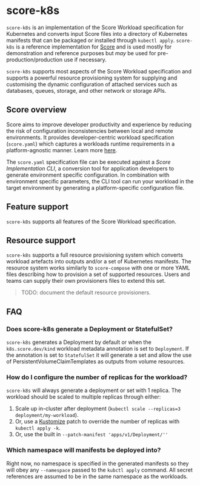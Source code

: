 # score-k8s

`score-k8s` is an implementation of the Score Workload specification for Kubernetes and converts input Score files into a directory of Kubernetes manifests that can be packaged or installed through `kubectl apply`. `score-k8s` is a reference implementation for [Score](https://docs.score.dev/) and is used mostly for demonstration and reference purposes but _may_ be used for pre-production/production use if necessary.

`score-k8s` supports most aspects of the Score Workload specification and supports a powerful resource provisioning system for supplying and customising the dynamic configuration of attached services such as databases, queues, storage, and other network or storage APIs.

## Score overview

Score aims to improve developer productivity and experience by reducing the risk of configuration inconsistencies between local and remote environments. It provides developer-centric workload specification (`score.yaml`) which captures a workloads runtime requirements in a platform-agnostic manner. Learn more [here](https://github.com/score-spec/spec#-what-is-score).

The `score.yaml` specification file can be executed against a _Score Implementation CLI_, a conversion tool for application developers to generate environment specific configuration. In combination with environment specific parameters, the CLI tool can run your workload in the target environment by generating a platform-specific configuration file.

## Feature support

`score-k8s` supports all features of the Score Workload specification.

## Resource support

`score-k8s` supports a full resource provisioning system which converts workload artefacts into outputs and/or a set of Kubernetes manifests. The resource system works similarly to `score-compose` with one or more YAML files describing how to provision a set of supported resources. Users and teams can supply their own provisioners files to extend this set.

> TODO: document the default resource provisioners.

## FAQ

### Does score-k8s generate a Deployment or StatefulSet?

`score-k8s` generates a Deployment by default or when the `k8s.score.dev/kind` workload metadata annotation is set to `Deployment`. If the annotation is set to `StatefulSet` it will generate a set and allow the use of PersistentVolumeClaimTemplates as outputs from volume resources.

### How do I configure the number of replicas for the workload?

`score-k8s` will always generate a deployment or set with 1 replica. The workload should be scaled to multiple replicas through either:

1. Scale up in-cluster after deployment (`kubectl scale --replicas=3 deployment/my-workload`).
2. Or, use a [Kustomize](https://kustomize.io/) patch to override the number of replicas with `kubectl apply -k`.
3. Or, use the built in `--patch-manifest 'apps/v1/Deployment/''`

### Which namespace will manifests be deployed into?

Right now, no namespace is specified in the generated manifests so they will obey any `--namespace` passed to the `kubctl apply` command. All secret references are assumed to be in the same namespace as the workloads.
